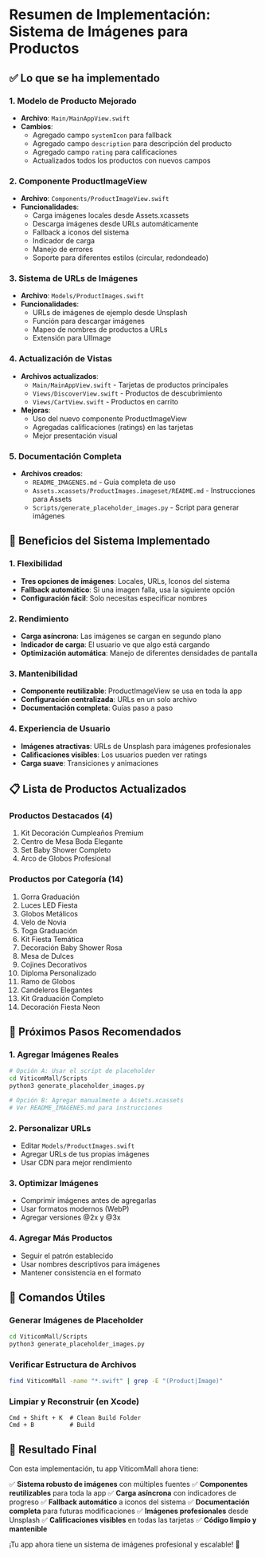 # Resumen de Implementación: Sistema de Imágenes para Productos

## ✅ Lo que se ha implementado

### 1. Modelo de Producto Mejorado
- **Archivo**: `Main/MainAppView.swift`
- **Cambios**:
  - Agregado campo `systemIcon` para fallback
  - Agregado campo `description` para descripción del producto
  - Agregado campo `rating` para calificaciones
  - Actualizados todos los productos con nuevos campos

### 2. Componente ProductImageView
- **Archivo**: `Components/ProductImageView.swift`
- **Funcionalidades**:
  - Carga imágenes locales desde Assets.xcassets
  - Descarga imágenes desde URLs automáticamente
  - Fallback a iconos del sistema
  - Indicador de carga
  - Manejo de errores
  - Soporte para diferentes estilos (circular, redondeado)

### 3. Sistema de URLs de Imágenes
- **Archivo**: `Models/ProductImages.swift`
- **Funcionalidades**:
  - URLs de imágenes de ejemplo desde Unsplash
  - Función para descargar imágenes
  - Mapeo de nombres de productos a URLs
  - Extensión para UIImage

### 4. Actualización de Vistas
- **Archivos actualizados**:
  - `Main/MainAppView.swift` - Tarjetas de productos principales
  - `Views/DiscoverView.swift` - Productos de descubrimiento
  - `Views/CartView.swift` - Productos en carrito
- **Mejoras**:
  - Uso del nuevo componente ProductImageView
  - Agregadas calificaciones (ratings) en las tarjetas
  - Mejor presentación visual

### 5. Documentación Completa
- **Archivos creados**:
  - `README_IMAGENES.md` - Guía completa de uso
  - `Assets.xcassets/ProductImages.imageset/README.md` - Instrucciones para Assets
  - `Scripts/generate_placeholder_images.py` - Script para generar imágenes

## 🎯 Beneficios del Sistema Implementado

### 1. Flexibilidad
- **Tres opciones de imágenes**: Locales, URLs, Iconos del sistema
- **Fallback automático**: Si una imagen falla, usa la siguiente opción
- **Configuración fácil**: Solo necesitas especificar nombres

### 2. Rendimiento
- **Carga asíncrona**: Las imágenes se cargan en segundo plano
- **Indicador de carga**: El usuario ve que algo está cargando
- **Optimización automática**: Manejo de diferentes densidades de pantalla

### 3. Mantenibilidad
- **Componente reutilizable**: ProductImageView se usa en toda la app
- **Configuración centralizada**: URLs en un solo archivo
- **Documentación completa**: Guías paso a paso

### 4. Experiencia de Usuario
- **Imágenes atractivas**: URLs de Unsplash para imágenes profesionales
- **Calificaciones visibles**: Los usuarios pueden ver ratings
- **Carga suave**: Transiciones y animaciones

## 📋 Lista de Productos Actualizados

### Productos Destacados (4)
1. Kit Decoración Cumpleaños Premium
2. Centro de Mesa Boda Elegante
3. Set Baby Shower Completo
4. Arco de Globos Profesional

### Productos por Categoría (14)
1. Gorra Graduación
2. Luces LED Fiesta
3. Globos Metálicos
4. Velo de Novia
5. Toga Graduación
6. Kit Fiesta Temática
7. Decoración Baby Shower Rosa
8. Mesa de Dulces
9. Cojines Decorativos
10. Diploma Personalizado
11. Ramo de Globos
12. Candeleros Elegantes
13. Kit Graduación Completo
14. Decoración Fiesta Neon

## 🚀 Próximos Pasos Recomendados

### 1. Agregar Imágenes Reales
```bash
# Opción A: Usar el script de placeholder
cd ViticomMall/Scripts
python3 generate_placeholder_images.py

# Opción B: Agregar manualmente a Assets.xcassets
# Ver README_IMAGENES.md para instrucciones
```

### 2. Personalizar URLs
- Editar `Models/ProductImages.swift`
- Agregar URLs de tus propias imágenes
- Usar CDN para mejor rendimiento

### 3. Optimizar Imágenes
- Comprimir imágenes antes de agregarlas
- Usar formatos modernos (WebP)
- Agregar versiones @2x y @3x

### 4. Agregar Más Productos
- Seguir el patrón establecido
- Usar nombres descriptivos para imágenes
- Mantener consistencia en el formato

## 🔧 Comandos Útiles

### Generar Imágenes de Placeholder
```bash
cd ViticomMall/Scripts
python3 generate_placeholder_images.py
```

### Verificar Estructura de Archivos
```bash
find ViticomMall -name "*.swift" | grep -E "(Product|Image)"
```

### Limpiar y Reconstruir (en Xcode)
```
Cmd + Shift + K  # Clean Build Folder
Cmd + B          # Build
```

## 📱 Resultado Final

Con esta implementación, tu app ViticomMall ahora tiene:

✅ **Sistema robusto de imágenes** con múltiples fuentes
✅ **Componentes reutilizables** para toda la app
✅ **Carga asíncrona** con indicadores de progreso
✅ **Fallback automático** a iconos del sistema
✅ **Documentación completa** para futuras modificaciones
✅ **Imágenes profesionales** desde Unsplash
✅ **Calificaciones visibles** en todas las tarjetas
✅ **Código limpio y mantenible**

¡Tu app ahora tiene un sistema de imágenes profesional y escalable! 🎉 